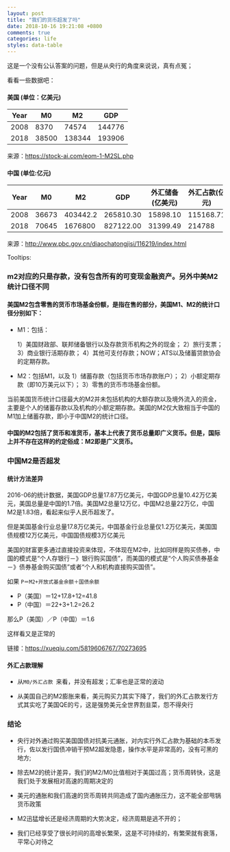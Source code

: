 ```yaml
---
layout: post
title: "我们的货币超发了吗"
date: 2018-10-16 19:21:08 +0800
comments: true
categories: life
styles: data-table
---
```


这是一个没有公认答案的问题，但是从央行的角度来说说，真有点冤；

看看一些数据吧：

<!-- more -->

#### 美国 (单位：亿美元)

Year| M0  | M2 | GDP
----|-----|----|-----
2008|8370 |74574  |144776
2018|38500|138344 |193906


来源：https://stock-ai.com/eom-1-M2SL.php

#### 中国 (单位:亿元)

Year| M0 | M2 |GDP| 外汇储备(亿美元)| 外汇占款(亿元) | 汇率
---|---|---|---|---|---|---
2008 | 	36673 | 403442.2 | 265810.30 | 15898.10 | 115168.71 | 7.4
2018 | 	70645 | 1676800 | 827122.00 | 31399.49 | 214788 | 6.6


来源：http://www.pbc.gov.cn/diaochatongjisi/116219/index.html


Tooltips:

### m2对应的只是存款，没有包含所有的可变现金融资产。另外中美M2统计口径不同

#### 美国M2包含零售的货币市场基金份额，是指在售的部分，美国M1、M2的统计口径分别如下：

* M1：包括：

    1）美国财政部、联邦储备银行以及存款货币机构之外的现金；
    2）旅行支票；
    3）商业银行活期存款；
    4）其他可支付存款；NOW；ATS以及储蓄贷款协会的定期存款。

* M2：包括M1，以及
    1）储蓄存款（包括货币市场存款账户）；
    2）小额定期存款（即10万美元以下）；
    3）零售的货币市场基金份额。

当前美国货币统计口径最大的M2并未包括机构的大额存款以及境外流入的资金，主要是个人的储蓄存款以及机构的小额定期存款。美国的M2仅大致相当于中国的M1加上储蓄存款，即小于中国M2的统计口径。

#### 中国的M2包括了货币和准货币，基本上代表了货币总量即广义货币。但是，国际上并不存在这样的约定俗成：M2即是广义货币。

###  中国M2是否超发

#### 统计方法差异

2016-06的统计数据，美国GDP总量17.87万亿美元，中国GDP总量10.42万亿美元，美国总量是中国的1.7倍。美国M2总量12万亿，中国M2总量22万亿，中国M2是1.83倍，看起来似乎人民币超发了。

但是美国基金行业总量17.8万亿美元，中国基金行业总量仅1.2万亿美元，美国国债规模12万亿美元，中国国债规模3万亿美元

美国的财富更多通过直接投资来体现，不体现在M2中，比如同样是购买债券，中国的模式是“个人存银行－》银行购买国债”，而美国的模式是“个人购买债券基金－》债券基金购买国债”或者“个人和机构直接购买国债”。

如果 `P＝M2+开放式基金余额＋国债余额`

* P（美国）＝12+17.8+12=41.8
* P（中国）＝22+3+1.2=26.2

那么P（美国）／P（中国）＝1.6

这样看又是正常的

链接：https://xueqiu.com/5819606767/70273695


#### 外汇占款理解

* 从`M0/外汇占款 `来看，并没有超发；汇率也是正常的波动

* 从美国自己的M2膨胀来看，美元购买力其实下降了，我们的外汇占款发行方式其实吃了美国QE的亏，这是强势美元全世界割韭菜，怨不得央行

### 结论

* 央行对外通过购买美国国债对抗美元通胀，对内实行外汇占款为基础的本币发行，佐以发行国债冲销干预M2超发隐患，操作水平是非常高的，没有可黑的地方;

* 除去M2的统计差异，我们的M2/M0比值相对于美国过高；货币周转快，这是我们处于发展相对高速的周期决定的

* 美元的通胀和我们高速的货币周转共同造成了国内通胀压力，这不能全部甩锅货币政策

* M2迅猛增长还是经济周期的大势决定，经济周期是逃不开的；

* 我们已经享受了很长时间的高增长繁荣，这是不可持续的，有繁荣就有衰落，平常心对待之
